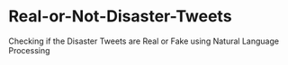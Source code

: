 # Real-or-Not-Disaster-Tweets
Checking if the Disaster Tweets are Real or Fake using Natural Language Processing

